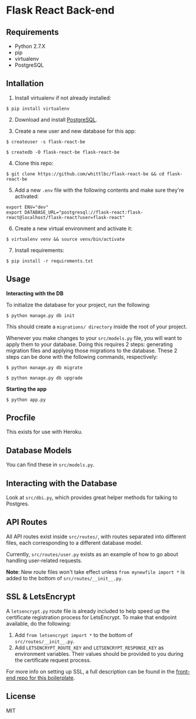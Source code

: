 # Flask React Back-end

## Requirements

* Python 2.7.X
* pip
* virtualenv
* PostgreSQL

## Intallation

1. Install virtualenv if not already installed:

```
$ pip install virtualenv
```

2. Download and install [PostgreSQL](https://www.postgresql.org/download/).

3. Create a new user and new database for this app:

```
$ createuser -s flask-react-be
```
```
$ createdb -O flask-react-be flask-react-be
```

4. Clone this repo:

```
$ git clone https://github.com/whittlbc/flask-react-be && cd flask-react-be
```

5. Add a new `.env` file with the following contents and make sure they're activated:

```
export ENV="dev"
export DATABASE_URL="postgresql://flask-react:flask-react@localhost/flask-react?user=flask-react"
```

6. Create a new virtual environment and activate it:

```
$ virtualenv venv && source venv/bin/activate
```

7. Install requirements:

```
$ pip install -r requirements.txt
```

## Usage

**Interacting with the DB**

To initialize the database for your project, run the following:

```
$ python manage.py db init
```

This should create a `migrations/ directory` inside the root of your project.

Whenever you make changes to your `src/models.py` file, you will want to apply them to your database. Doing this requires 2 steps: generating migration files and applying those migrations to the database. These 2 steps can be done with the following commands, respectively:

```
$ python manage.py db migrate
```
```
$ python manage.py db upgrade
```

**Starting the app**

```
$ python app.py
```

## Procfile

This exists for use with Heroku.

## Database Models

You can find these in `src/models.py`.

## Interacting with the Database

Look at `src/dbi.py`, which provides great helper methods for talking to Postgres.

## API Routes

All API routes exist inside `src/routes/`, with routes separated into different files, each corresponding to a different database model.

Currently, `src/routes/user.py` exists as an example of how to go about handling user-related requests. 

**Note**: New route files won't take effect unless `from mynewfile import *` is added to the bottom of `src/routes/__init__.py`.

## SSL & LetsEncrypt

A `letsencrypt.py` route file is already included to help speed up the certificate registration process for LetsEncrypt. To make that endpoint available, do the following:

1. Add `from letsencrypt import *` to the bottom of `src/routes/__init__.py`.
2. Add `LETSENCRYPT_ROUTE_KEY` and `LETSENCRYPT_RESPONSE_KEY` as environment variables. Their values should be provided to you during the certificate request process.

For more info on setting up SSL, a full description can be found in the [front-end repo for this boilerplate](https://github.com/whittlbc/flask-react-fe#setting-up-ssl-support).

## License

MIT  
